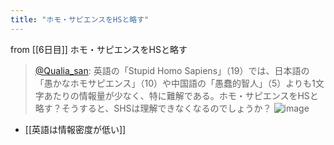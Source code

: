 ```yaml
---
title: "ホモ・サピエンスをHSと略す"
---
```


from [[6日目]]
ホモ・サピエンスをHSと略す
> [@Qualia_san](https://twitter.com/Qualia_san/status/1587639482529955840?s=20&t=IV6TNtqV3vVRO2NOQO0kxA): 英語の「Stupid Homo Sapiens」（19）では、日本語の「愚かなホモサピエンス」（10）や中国語の「愚蠢的智人」（5）よりも1文字あたりの情報量が少なく、特に難解である。ホモ・サピエンスをHSと略す？そうすると、SHSは理解できなくなるのでしょうか？
> ![image](https://pbs.twimg.com/media/FghtnWTUcAASR3V.png)
- [[英語は情報密度が低い]]

